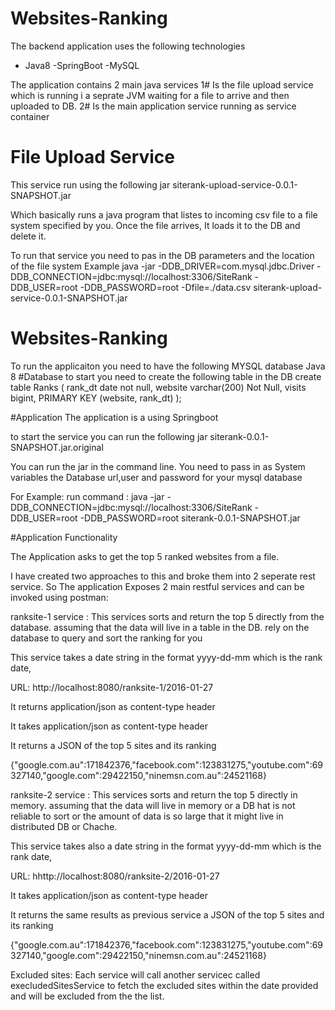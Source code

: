 # Websites-Ranking
The backend application uses the following technologies
- Java8
-SpringBoot
-MySQL

The application contains 2 main java services
1# Is the file upload service which is running i a seprate JVM waiting for a file to arrive and then uploaded to DB.
2# Is the main application service running as service container

# File Upload Service
This service run using the following jar
siterank-upload-service-0.0.1-SNAPSHOT.jar

Which basically runs a java program that listes to incoming csv file to a file system specified by you. Once the file arrives, It loads it to the DB and delete it.

To run that service you need to pas in the DB parameters and the location of the file system
Example
java -jar -DDB_DRIVER=com.mysql.jdbc.Driver -DDB_CONNECTION=jdbc:mysql://localhost:3306/SiteRank -DDB_USER=root -DDB_PASSWORD=root -Dfile=./data.csv siterank-upload-service-0.0.1-SNAPSHOT.jar

# Websites-Ranking
To run the applicaiton you need to have the following
MYSQL database
Java 8
#Database to start you need to create the following table in the DB
create table Ranks
(
  rank_dt date not null,
  website varchar(200) Not Null,
  visits bigint,
  PRIMARY KEY (website, rank_dt)
);

#Application The application is a using Springboot

to start the service you can run the following jar
siterank-0.0.1-SNAPSHOT.jar.original

You can run the jar in the command line. You need to pass in as System variables the Database url,user and password for your mysql database

For Example:
run command : java -jar -DDB_CONNECTION=jdbc:mysql://localhost:3306/SiteRank -DDB_USER=root -DDB_PASSWORD=root siterank-0.0.1-SNAPSHOT.jar

#Application Functionality

The Application asks to get the top 5 ranked websites from a file. 

I have created two approaches to this and broke them into 2 seperate rest service. 
So The application Exposes 2 main restful services and can be invoked using postman:

ranksite-1 service :
This services sorts and return the top 5 directly from the database. 
assuming that the data will live in a table in the DB. rely on the database to query and sort the ranking for you

This service takes a date string in the format yyyy-dd-mm which is the rank date, 

URL: http://localhost:8080/ranksite-1/2016-01-27

It returns application/json as content-type header

It takes application/json as content-type header

It returns a JSON of the top 5 sites and its ranking

{"google.com.au":171842376,"facebook.com":123831275,"youtube.com":69327140,"google.com":29422150,"ninemsn.com.au":24521168}

ranksite-2 service :
This services sorts and return the top 5 directly in memory. 
assuming that the data will live in memory or a DB hat is not reliable to sort or the amount of data is so large that it might live in distributed DB or Chache.

This service takes also a date string in the format yyyy-dd-mm which is the rank date, 

URL: hhttp://localhost:8080/ranksite-2/2016-01-27

It takes application/json as content-type header

It returns the same results as previous service a JSON of the top 5 sites and its ranking

{"google.com.au":171842376,"facebook.com":123831275,"youtube.com":69327140,"google.com":29422150,"ninemsn.com.au":24521168}

Excluded sites:
Each service will call another servicec called execludedSitesService to fetch the excluded sites within the date provided and will be excluded from the the list.
